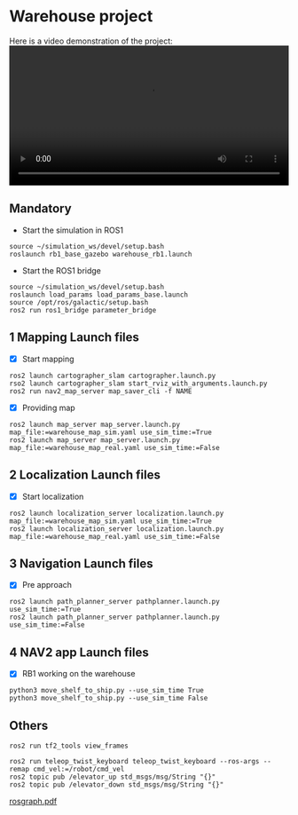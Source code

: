 <link rel="stylesheet" href="css/markdown.css">

# Warehouse project

Here is a video demonstration of the project:
<video width="100%" controls>
  <source src="https://github.com/Andy-Leo10/warehouse_project/assets/60716487/4628aa23-c77a-4e4f-ab95-7df550ce822a" type="video/mp4">
  Your browser does not support the video tag.
</video>

## Mandatory
+ Start the simulation in ROS1
```
source ~/simulation_ws/devel/setup.bash
roslaunch rb1_base_gazebo warehouse_rb1.launch
```
+ Start the ROS1 bridge
```
source ~/simulation_ws/devel/setup.bash
roslaunch load_params load_params_base.launch
source /opt/ros/galactic/setup.bash
ros2 run ros1_bridge parameter_bridge
```

## 1 Mapping Launch files
- [x] Start mapping
```
ros2 launch cartographer_slam cartographer.launch.py
rso2 launch cartographer_slam start_rviz_with_arguments.launch.py
ros2 run nav2_map_server map_saver_cli -f NAME
```
- [x] Providing map
```
ros2 launch map_server map_server.launch.py map_file:=warehouse_map_sim.yaml use_sim_time:=True
ros2 launch map_server map_server.launch.py map_file:=warehouse_map_real.yaml use_sim_time:=False
```

## 2 Localization Launch files
- [x] Start localization
```
ros2 launch localization_server localization.launch.py map_file:=warehouse_map_sim.yaml use_sim_time:=True
ros2 launch localization_server localization.launch.py map_file:=warehouse_map_real.yaml use_sim_time:=False
```

## 3 Navigation Launch files
- [x] Pre approach

```
ros2 launch path_planner_server pathplanner.launch.py use_sim_time:=True
ros2 launch path_planner_server pathplanner.launch.py use_sim_time:=False
```

## 4 NAV2 app Launch files
- [x] RB1 working on the warehouse

```
python3 move_shelf_to_ship.py --use_sim_time True
python3 move_shelf_to_ship.py --use_sim_time False
```

## Others
```
ros2 run tf2_tools view_frames
```
```
ros2 run teleop_twist_keyboard teleop_twist_keyboard --ros-args --remap cmd_vel:=/robot/cmd_vel
ros2 topic pub /elevator_up std_msgs/msg/String "{}"
ros2 topic pub /elevator_down std_msgs/msg/String "{}"
```

[rosgraph.pdf](https://github.com/Andy-Leo10/warehouse_project/files/13794902/rosgraph.pdf)
